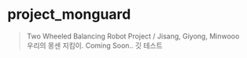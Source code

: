 # project_monguard
>Two Wheeled Balancing Robot Project / Jisang, Giyong, Minwooo </br>
우리의 몽센 지킴이. Coming Soon..
깃 테스트
